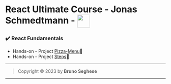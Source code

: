 # React Ultimate Course - Jonas Schmedtmann - <img align="center" width="40" src="https://cdn.jsdelivr.net/gh/devicons/devicon/icons/react/react-original.svg" />

### ✔️ React Fundamentals

- Hands-on - Project [Pizza-Menu](https://js-react-pizza-menu.netlify.app/)🔗
- Hands-on - Project [Steps](https://js-react-steps.netlify.app/)🔗

---

> Copyright &copy; 2023 by **Bruno Seghese**

---
